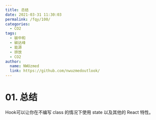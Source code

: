```yaml
---
title: 总结
date: 2021-03-31 11:30:03
permalink: /fqy/100/
categories: 
  - CO2
tags: 
  - 碳中和
  - 碳达峰
  - 能源
  - 排放
  - CO2
author: 
  name: NWUzmed
  link: https://github.com/nwuzmedoutlook/
---
```

# 01. 总结

Hook可以让你在不编写 class 的情况下使用 state 以及其他的 React 特性。
